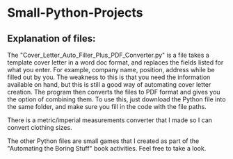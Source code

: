 # Small-Python-Projects
## Explanation of files:

The "Cover_Letter_Auto_Filler_Plus_PDF_Converter.py" is a file takes a template cover letter in a word doc format, and replaces the fields listed for what you enter. For example, company name, position, address while be filled out by you. The weakness to this is that you need the information available on hand, but this is still a good way of automating cover letter creation. The program then converts the files to PDF format and gives you the option of combining them. To use this, just download the Python file into the same folder, and make sure you fill in the code with the file paths.

There is a metric/imperial measurements converter that I made so I can convert clothing sizes.

The other Python files are small games that I created as part of the "Automating the Boring Stuff" book activities. Feel free to take a look.
